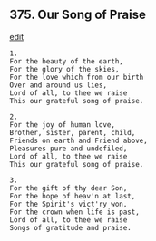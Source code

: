 
## 375.  Our Song of Praise
[edit](https://docs.google.com/document/d/1Qvj3NUma9wPfUWe60JWTHmenlrRCBZD0/edit?mode=html)



    1.
    For the beauty of the earth,
    For the glory of the skies,
    For the love which from our birth
    Over and around us lies,
    Lord of all, to thee we raise
    This our grateful song of praise.

    2.
    For the joy of human love,
    Brother, sister, parent, child,
    Friends on earth and Friend above,
    Pleasures pure and undefiled,
    Lord of all, to thee we raise
    This our grateful song of praise.

    3.
    For the gift of thy dear Son,
    For the hope of heav'n at last,
    For the Spirit's vict'ry won,
    For the crown when life is past,
    Lord of all, to thee we raise
    Songs of gratitude and praise.
